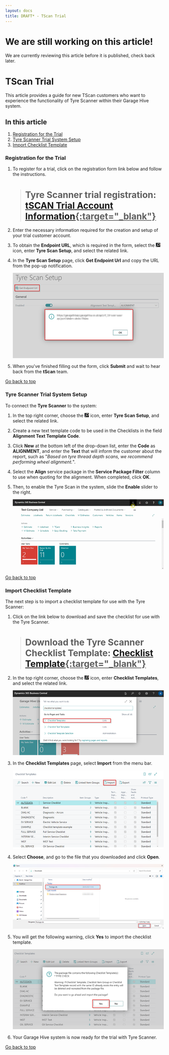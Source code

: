 ```yaml
---
layout: docs
title: DRAFT* - TScan Trial 
---
```


<a name="top"></a>

# We are still working on this article!
We are currently reviewing this article before it is published, check back later.

# TScan Trial
This article provides a guide for new TScan customers who want to experience the functionality of Tyre Scanner within their Garage Hive system.

## In this article
1. [Registration for the Trial](#registration-for-the-trial)
2. [Tyre Scanner Trial System Setup](#parent-page-example)
3. [Import Checklist Template](#import-checklist-template)

### Registration for the Trial
1. To register for a trial, click on the registration form link below and follow the instructions.

   > # Tyre Scanner trial registration: <ins>[tSCAN Trial Account Information](https://forms.office.com/pages/responsepage.aspx?id=rYneG86030WpGeHgjkcpTa9LH170o4NBsrqdfYJYa3RUMDBQVDRXTERCTDZaSVlOMkpXNVNMTTIwMS4u){:target="_blank"}</ins>

2. Enter the necessary information required for the creation and setup of your trial customer account.
3. To obtain the **Endpoint URL**, which is required in the form, select the ![](media/search_icon.png) icon, enter **Tyre Scan Setup**, and select the related link.
4. In the **Tyre Scan Setup** page, click **Get Endpoint Url** and copy the URL from the pop-up notification.

     ![](media/garagehive-tyre-scanner0.png)

5.  When you've finished filling out the form, click **Submit** and wait to hear back from the **tScan** team.

[Go back to top](#top)

### Tyre Scanner Trial System Setup
To connect the **Tyre Scanner** to the system:
1. In the top right corner, choose the ![](media/search_icon.png) icon, enter **Tyre Scan Setup**, and select the related link.
2. Create a new text template code to be used in the Checklists in the field **Alignment Text Template Code**. 
3. Click **New** at the bottom left of the drop-down list, enter the **Code** as **ALIGNMENT**, and enter the **Text** that will inform the customer about the report, such as "*Based on tyre thread depth scans, we recommend performing wheel alignment.*".
4. Select the **Align** service package in the **Service Package Filter** column to use when quoting for the alignment. When completed, click **OK**.
5. Then, to enable the Tyre Scan in the system, slide the **Enable** slider to the right.

   ![](media/garagehive-tyre-scanner1.gif)

[Go back to top](#top)

### Import Checklist Template
The next step is to import a checklist template for use with the Tyre Scanner:
1. Click on the link below to download and save the checklist for use with the Tyre Scanner.

   > # Download the Tyre Scanner Checklist Template: <ins>[Checklist Template](Package.cltx){:target="_blank"}</ins>

2. In the top right corner, choose the ![](media/search_icon.png) icon, enter **Checklist Templates**, and select the related link.

   ![](media/garagehive-tscan-trial1.png)

3. In the **Checklist Templates** page, select **Import** from the menu bar.
   
   ![](media/garagehive-tscan-trial2.png)

4. Select **Choose**, and go to the file that you downloaded and click **Open**.

   ![](media/garagehive-tscan-trial3.png)

5. You will get the following warning, click **Yes** to import the checklist template.

   ![](media/garagehive-tscan-trial4.png)

6. Your Garage Hive system is now ready for the trial with Tyre Scanner.

[Go back to top](#top)